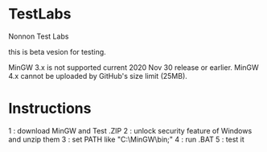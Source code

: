 # TestLabs
Nonnon Test Labs

this is beta vesion for testing.

MinGW 3.x is not supported current 2020 Nov 30 release or earlier.
MinGW 4.x cannot be uploaded by GitHub's size limit (25MB).

# Instructions

1 : download MinGW and Test .ZIP
2 : unlock security feature of Windows and unzip them
3 : set PATH like "C:\MinGW\bin;"
4 : run .BAT
5 : test it
